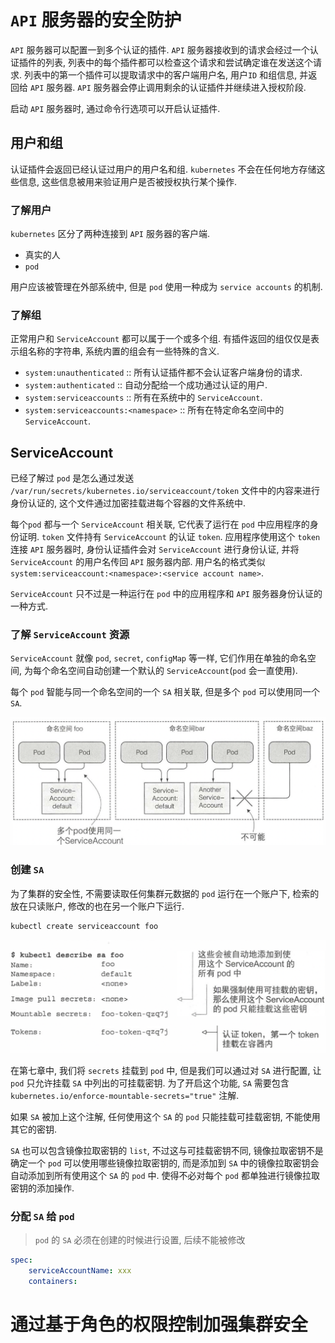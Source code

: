```toc
```

# `API` 服务器的安全防护

`API` 服务器可以配置一到多个认证的插件. `API` 服务器接收到的请求会经过一个认证插件的列表, 列表中的每个插件都可以检查这个请求和尝试确定谁在发送这个请求. 列表中的第一个插件可以提取请求中的客户端用户名, 用户`ID` 和组信息, 并返回给 `API` 服务器. `API` 服务器会停止调用剩余的认证插件并继续进入授权阶段.

启动 `API` 服务器时, 通过命令行选项可以开启认证插件.

## 用户和组

认证插件会返回已经认证过用户的用户名和组. `kubernetes` 不会在任何地方存储这些信息, 这些信息被用来验证用户是否被授权执行某个操作.

### 了解用户

`kubernetes` 区分了两种连接到 `API` 服务器的客户端.

* 真实的人
* `pod`

用户应该被管理在外部系统中, 但是 `pod` 使用一种成为 `service accounts` 的机制.

### 了解组

正常用户和 `ServiceAccount` 都可以属于一个或多个组. 有插件返回的组仅仅是表示组名称的字符串, 系统内置的组会有一些特殊的含义.

* `system:unauthenticated` :: 所有认证插件都不会认证客户端身份的请求.
* `system:authenticated` :: 自动分配给一个成功通过认证的用户.
* `system:serviceaccounts` :: 所有在系统中的 `ServiceAccount`.
* `system:serviceaccounts:<namespace>` :: 所有在特定命名空间中的 `ServiceAccount`.

## ServiceAccount

已经了解过 `pod` 是怎么通过发送 `/var/run/secrets/kubernetes.io/serviceaccount/token` 文件中的内容来进行身份认证的, 这个文件通过加密挂载进每个容器的文件系统中.

每个`pod` 都与一个 `ServiceAccount` 相关联, 它代表了运行在 `pod` 中应用程序的身份证明. `token` 文件持有 `ServiceAccount` 的认证 `token`. 应用程序使用这个 `token` 连接 `API` 服务器时, 身份认证插件会对 `ServiceAccount` 进行身份认证, 并将 `ServiceAccount` 的用户名传回 `API` 服务器内部. 用户名的格式类似 `system:serviceaccount:<namespace>:<service account name>`.

`ServiceAccount` 只不过是一种运行在 `pod` 中的应用程序和 `API` 服务器身份认证的一种方式.

### 了解 `ServiceAccount` 资源

`ServiceAccount` 就像 `pod`, `secret`, `configMap` 等一样, 它们作用在单独的命名空间, 为每个命名空间自动创建一个默认的 `ServiceAccount`(`pod` 会一直使用).

每个 `pod` 智能与同一个命名空间的一个 `SA` 相关联, 但是多个 `pod` 可以使用同一个 `SA`.

![](assert/Pasted%20image%2020220803173226.png)

### 创建 `SA`

为了集群的安全性, 不需要读取任何集群元数据的 `pod` 运行在一个账户下, 检索的放在只读账户, 修改的也在另一个账户下运行.

```bash
kubectl create serviceaccount foo
```

![](assert/Pasted%20image%2020220803174649.png)

在第七章中, 我们将 `secrets` 挂载到 `pod` 中, 但是我们可以通过对 `SA` 进行配置, 让 `pod` 只允许挂载 `SA` 中列出的可挂载密钥. 为了开启这个功能, `SA` 需要包含 `kubernetes.io/enforce-mountable-secrets="true"` 注解.

如果 `SA` 被加上这个注解, 任何使用这个 `SA` 的 `pod` 只能挂载可挂载密钥, 不能使用其它的密钥.

`SA` 也可以包含镜像拉取密钥的 `list`, 不过这与可挂载密钥不同, 镜像拉取密钥不是确定一个 `pod` 可以使用哪些镜像拉取密钥的, 而是添加到 `SA` 中的镜像拉取密钥会自动添加到所有使用这个 `SA` 的 `pod` 中. 使得不必对每个 `pod` 都单独进行镜像拉取密钥的添加操作.

### 分配 `SA` 给 `pod`

> `pod` 的 `SA` 必须在创建的时候进行设置, 后续不能被修改

```yaml
spec:
    serviceAccountName: xxx
    containers:
```

# 通过基于角色的权限控制加强集群安全

